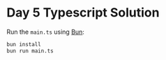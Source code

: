 # Day 5 Typescript Solution

Run the `main.ts` using [Bun](https://bun.sh/):

```sh
bun install
bun run main.ts
```
